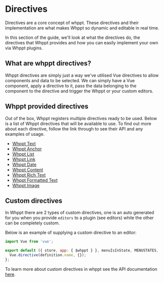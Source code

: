 # Directives

Directives are a core concept of whppt. These directives and their implementation are what makes Whppt so dynamic 
and editable in real time.

In this section of the guide, we'll look at what the directives do, the directives that Whppt provides and how you
can easily implement your own via Whppt plugins.

## What are whppt directives?

Whppt directives are simply just a way we've utilised Vue directives to allow components and data to be selected.
We can simply have a Vue component, apply a directive to it, pass the data belonging to the component to the directive
and trigger the Whppt or your custom editors.

## Whppt provided directives

Out of the box, Whppt registers multiple directives ready to be used. Below is a list of Whppt directives 
that will be available to use. To find out more about each directive, follow the link through to see their API and 
any examples of usage.

- [Whppt Text](/api/directives/text)
- [Whppt Anchor](/api/directives/anchor)
- [Whppt List](/api/directives/list)
- [Whppt Link](/api/directives/link)
- [Whppt Date](/api/directives/date)
- [Whppt Content](/api/directives/content)
- [Whppt Rich Text](/api/directives/richText)
- [Whppt Formatted Text](/api/directives/formattedText)
- [Whppt Image](/api/directives/image)

## Custom directives

In Whppt there are 2 types of custom directives, one is an auto generated for you when you provide `editors`
to a plugin (<RouterLink to="/guide/gettingStarted/plugins.html#editors">see editors</RouterLink>) while the other
can be completely custom. 

Below is an example of supplying a custom directive to an editor:

```js
import Vue from 'vue';

export default ({ store, app: { $whppt } }, menuIsInState, MENUSTATES, definition) => {
  Vue.directive(definition.name, {});
};
```

To learn more about custom directives in whppt see the API documentation [here](/api/directives/custom).





